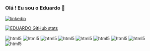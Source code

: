 ### Olá ! Eu sou o Eduardo 👋

[![linkedin](https://img.shields.io/badge/LinkedIn-0077B5?style=for-the-badge&logo=linkedin&logoColor=white)](https://www.linkedin.com/in/eduardo-oliveira-087667129/)

[![EDUARDO GitHub stats](https://github-readme-stats.vercel.app/api?username=Edu-olivei)](https://github.com/EDUARDOOLIVEIRA/github-readme-stats)

<div>
  <img align="center" alt="html5" src="https://img.shields.io/badge/HTML5-E34F26?style=for-the-badge&logo=html5&logoColor=white"/>
  
  <img align="center" alt="html5" src="https://img.shields.io/badge/CSS3-1572B6?style=for-the-badge&logo=css3&logoColor=white"/>
  
  <img align="center" alt="html5" src="https://img.shields.io/badge/Python-14354C?style=for-the-badge&logo=python&logoColor=white"/>
  
  <img align="center" alt="html5" src="https://img.shields.io/badge/PHP-777BB4?style=for-the-badge&logo=php&logoColor=white"/>
  
  <img align="center" alt="html5" src="https://img.shields.io/badge/MySQL-00000F?style=for-the-badge&logo=mysql&logoColor=whit"/>
  
  <img align="center" alt="html5" src="https://img.shields.io/badge/Microsoft_Excel-217346?style=for-the-badge&logo=microsoft-excel&logoColor=white"/>
  
 <img align="center" alt="html5" src="https://img.shields.io/badge/Oracle-F80000?style=for-the-badge&logo=oracle&logoColor=black"/> 
  
  <img align="center" alt="html5" src=""/>
  
  <img align="center" alt="html5" src=""/>
  
 
</div>
